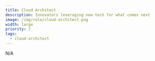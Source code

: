 ```yaml
---
title: Cloud Architect
description: Innovators leveraging new tech for what comes next
image: /img/role/cloud-architect.png
width: large
priority: 7
tags: 
  - cloud-architect
---
```

N/A